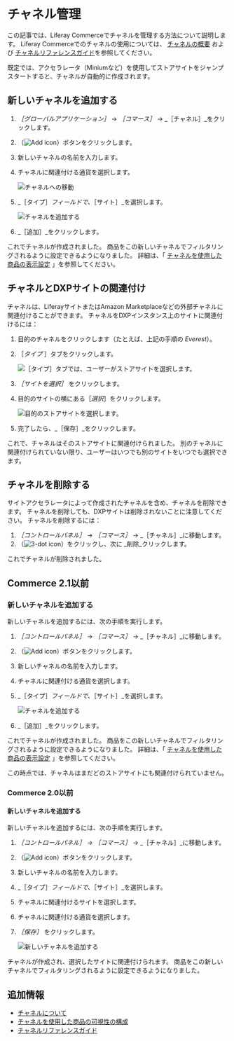 # チャネル管理

この記事では、Liferay Commerceでチャネルを管理する方法について説明します。 Liferay Commerceでのチャネルの使用については、 [チャネルの概要](./introduction-to-channels.md) および [チャネルリファレンスガイド](./channels-reference-guide.md)を参照してください。

既定では、アクセラレータ（Miniumなど）を使用してストアサイトをジャンプスタートすると、チャネルが自動的に作成されます。

## 新しいチャネルを追加する

1. _［グローバルアプリケーション］_ &rarr; _［コマース］_ &rarr; _［チャネル］_をクリックします。
1. （![Add icon](../../images/icon-add.png)）ボタンをクリックします。
1. 新しいチャネルの名前を入力します。
1. チャネルに関連付ける通貨を選択します。

    ![チャネルへの移動](./managing-channels/images/01.png)

1. _［タイプ］_フィールドで、_［サイト］_を選択します。

    ![チャネルを追加する](./managing-channels/images/02.png)

1. _［追加］_をクリックします。

これでチャネルが作成されました。 商品をこの新しいチャネルでフィルタリングされるように設定できるようになりました。 詳細は、「 [チャネルを使用した商品の表示設定](./configuring-product-visibility-using-channels.md) 」を参照してください。

## チャネルとDXPサイトの関連付け

チャネルは、LiferayサイトまたはAmazon Marketplaceなどの外部チャネルに関連付けることができます。 チャネルをDXPインスタンス上のサイトに関連付けるには：

1. 目的のチャネルをクリックします（たとえば、上記の手順の _Everest_）。
1. ［_タイプ_ ］タブをクリックします。

    ![［タイプ］タブでは、ユーザーがストアサイトを選択します。](./managing-channels/images/03.png)

1. _［サイトを選択］_ をクリックします。
1. 目的のサイトの横にある［_選択_］をクリックします。

    ![目的のストアサイトを選択します。](./managing-channels/images/04.png)

1. 完了したら、_［保存］_をクリックします。

これで、チャネルはそのストアサイトに関連付けられました。 別のチャネルに関連付けられていない限り、ユーザーはいつでも別のサイトをいつでも選択できます。

## チャネルを削除する

サイトアクセラレータによって作成されたチャネルを含め、チャネルを削除できます。 チャネルを削除しても、DXPサイトは削除されないことに注意してください。 チャネルを削除するには：

1. _［コントロールパネル］_ → _［コマース］_ → _［チャネル］_に移動します。
1. （![3-dot icon](../../images/icon-actions.png)）をクリックし、次に _削除_クリックします。

これでチャネルが削除されました。

## Commerce 2.1以前

### 新しいチャネルを追加する

新しいチャネルを追加するには、次の手順を実行します。

1. _［コントロールパネル］_ → _［コマース］_ → _［チャネル］_に移動します。
1. （![Add icon](../../images/icon-add.png)）ボタンをクリックします。
1. 新しいチャネルの名前を入力します。
1. チャネルに関連付ける通貨を選択します。
1. _［タイプ］_フィールドで、_［サイト］_を選択します。

    ![チャネルを追加する](./managing-channels/images/02.png)

1. _［追加］_をクリックします。

これでチャネルが作成されました。 商品をこの新しいチャネルでフィルタリングされるように設定できるようになりました。 詳細は、「 [チャネルを使用した商品の表示設定](./configuring-product-visibility-using-channels.md) 」を参照してください。

この時点では、チャネルはまだどのストアサイトにも関連付けられていません。

### Commerce 2.0以前

#### 新しいチャネルを追加する

新しいチャネルを追加するには、次の手順を実行します。

1. _［コントロールパネル］_ → _［コマース］_ → _［チャネル］_に移動します。
1. （![Add icon](../../images/icon-add.png)）ボタンをクリックします。
1. 新しいチャネルの名前を入力します。
1. _［タイプ］_フィールドで、_［サイト］_を選択します。
1. チャネルに関連付けるサイトを選択します。
1. チャネルに関連付ける通貨を選択します。
1. _［保存］_ をクリックします。

    ![新しいチャネルを追加する](./managing-channels/images/01.png)

チャネルが作成され、選択したサイトに関連付けられます。 商品をこの新しいチャネルでフィルタリングされるように設定できるようになりました。

## 追加情報

* [チャネルについて](./introduction-to-channels.md)
* [チャネルを使用した商品の可視性の構成](./configuring-product-visibility-using-channels.md)
* [チャネルリファレンスガイド](./channels-reference-guide.md)
